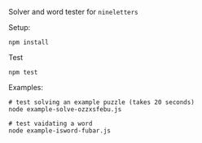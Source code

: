 Solver and word tester for `nineletters`

Setup: 

```
npm install
```

Test

```
npm test
```

Examples:

```
# test solving an example puzzle (takes 20 seconds)
node example-solve-ozzxsfebu.js

# test vaidating a word
node example-isword-fubar.js
```